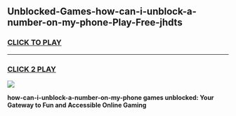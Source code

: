 
## Unblocked-Games-how-can-i-unblock-a-number-on-my-phone-Play-Free-jhdts
<h3>
<a href="https://premium76.site?title=how-can-i-unblock-a-number-on-my-phone&ref=20M">CLICK TO PLAY</a></h3>
<hr>

<h3>
<a href="https://premium76.site?title=how-can-i-unblock-a-number-on-my-phone&ref=20M">CLICK 2 PLAY</a>
  
</h3>

<a href="https://premium76.site?title=how-can-i-unblock-a-number-on-my-phone&ref=19M"><img src="https://clearcache.store/games.png"></a>


**how-can-i-unblock-a-number-on-my-phone games unblocked: Your Gateway to Fun and Accessible Online Gaming**
